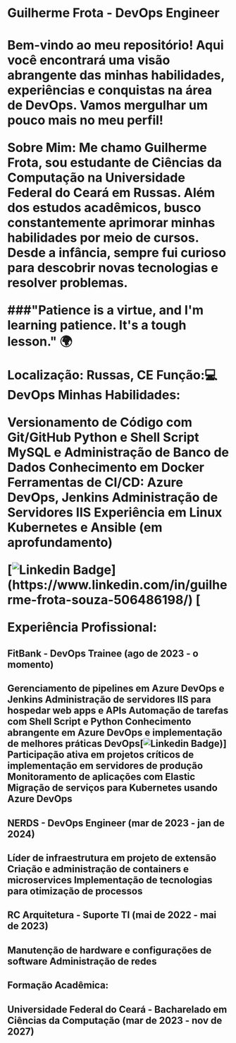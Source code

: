 
<h1>Guilherme Frota - DevOps Engineer<h1/>
Bem-vindo ao meu repositório! Aqui você encontrará uma visão abrangente das minhas habilidades, experiências e conquistas na área de DevOps. Vamos mergulhar um pouco mais no meu perfil!

Sobre Mim:
Me chamo Guilherme Frota, sou estudante de Ciências da Computação na Universidade Federal do Ceará em Russas. Além dos estudos acadêmicos, busco constantemente aprimorar minhas habilidades por meio de cursos. Desde a infância, sempre fui curioso para descobrir novas tecnologias e resolver problemas.

###"Patience is a virtue, and I'm learning patience. It's a tough lesson." 🌍

Localização: Russas, CE
Função:💻 DevOps
Minhas Habilidades:

Versionamento de Código com Git/GitHub
Python e Shell Script
MySQL e Administração de Banco de Dados
Conhecimento em Docker
Ferramentas de CI/CD: Azure DevOps, Jenkins
Administração de Servidores IIS
Experiência em Linux
Kubernetes e Ansible (em aprofundamento)


 [![Linkedin Badge](https://img.shields.io/badge/-LinkedIn-blue?style=flat-square&logo=Linkedin&logoColor=white&link=https:[//www.linkedin.com/in/allisson-lima-da-costa-3382121b6/](https://www.linkedin.com/in/guilherme-frota-souza-506486198/))](https://www.linkedin.com/in/guilherme-frota-souza-506486198/) [


Experiência Profissional:

<h2>FitBank - DevOps Trainee (ago de 2023 - o momento)<h2/>

Gerenciamento de pipelines em Azure DevOps e Jenkins
Administração de servidores IIS para hospedar web apps e APIs
Automação de tarefas com Shell Script e Python
Conhecimento abrangente em Azure DevOps e implementação de melhores práticas DevOps[![Linkedin Badge]([))]
Participação ativa em projetos críticos de implementação em servidores de produção
Monitoramento de aplicações com Elastic
Migração de serviços para Kubernetes usando Azure DevOps


<h2>NERDS - DevOps Engineer (mar de 2023 - jan de 2024)<h2/>
Líder de infraestrutura em projeto de extensão
Criação e administração de containers e microservices
Implementação de tecnologias para otimização de processos

<h2>RC Arquitetura - Suporte TI (mai de 2022 - mai de 2023)<h2/>

Manutenção de hardware e configurações de software
Administração de redes

<h2>Formação Acadêmica:<h2/>
Universidade Federal do Ceará - Bacharelado em Ciências da Computação (mar de 2023 - nov de 2027)

